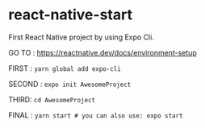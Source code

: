 # react-native-start
First React Native project by using Expo Cli. 


GO TO : https://reactnative.dev/docs/environment-setup

FIRST : `yarn global add expo-cli`

SECOND : `expo init AwesomeProject`

THIRD: `cd AwesomeProject`

FINAL : `yarn start # you can also use: expo start`
